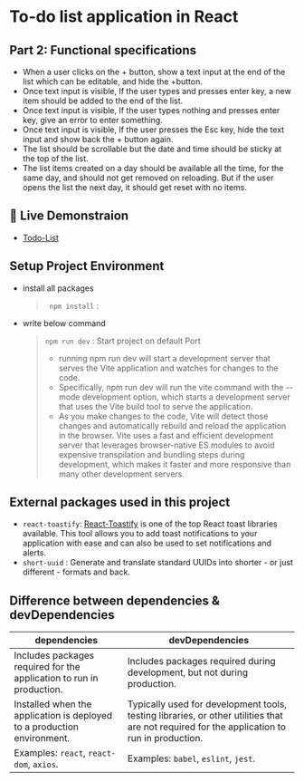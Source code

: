 # To-do list application in React

## Part 2: Functional specifications

- When a user clicks on the + button, show a text input at the end of the list which can be editable, and hide the +button.
- Once text input is visible, If the user types and presses enter key, a new item should be added to the end of the list.
- Once text input is visible, If the user types nothing and presses enter key, give an error to enter something.
- Once text input is visible, If the user presses the Esc key, hide the text input and show back the + button again.
- The list should be scrollable but the date and time should be sticky at the top of the list.
- The list items created on a day should be available all the time, for the same day, and should not get removed on reloading. But if the user opens the list the next day, it should get reset with no items.

## 🚀 Live Demonstraion

- [Todo-List](https://todo-list-with-functionality.netlify.app/)

## Setup Project Environment

- install all packages

  > ` npm install` :

- write below command
  > `npm run dev` : Start project on default Port
  >
  > - running npm run dev will start a development server that serves the Vite application and watches for changes to the code.
  > - Specifically, npm run dev will run the vite command with the --mode development option, which starts a development server that uses the Vite build tool to serve the application.
  > - As you make changes to the code, Vite will detect those changes and automatically rebuild and reload the application in the browser. Vite uses a fast and efficient development server that leverages browser-native ES modules to avoid expensive transpilation and bundling steps during development, which makes it faster and more responsive than many other development servers.

## External packages used in this project

- `react-toastify`: [React-Toastify](https://fkhadra.github.io/react-toastify/introduction) is one of the top React toast libraries available. This tool allows you to add toast notifications to your application with ease and can also be used to set notifications and alerts.
- `short-uuid` : Generate and translate standard UUIDs into shorter - or just different - formats and back.

## Difference between dependencies & devDependencies

| dependencies                                                            | devDependencies                                                                                                                             |
| ----------------------------------------------------------------------- | ------------------------------------------------------------------------------------------------------------------------------------------- |
| Includes packages required for the application to run in production.    | Includes packages required during development, but not during production.                                                                   |
| Installed when the application is deployed to a production environment. | Typically used for development tools, testing libraries, or other utilities that are not required for the application to run in production. |
| Examples: `react`, `react-dom`, `axios`.                                | Examples: `babel`, `eslint`, `jest`.                                                                                                        |
